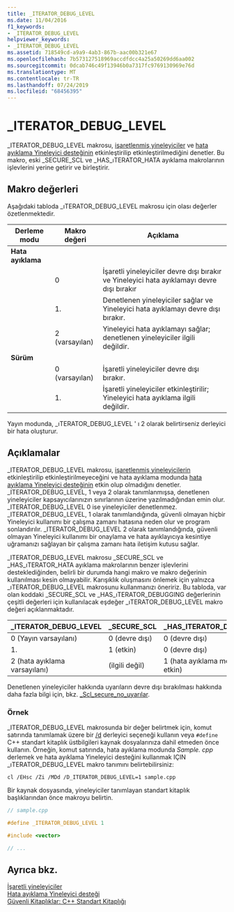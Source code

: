 ```yaml
---
title: _ITERATOR_DEBUG_LEVEL
ms.date: 11/04/2016
f1_keywords:
- _ITERATOR_DEBUG_LEVEL
helpviewer_keywords:
- _ITERATOR_DEBUG_LEVEL
ms.assetid: 718549cd-a9a9-4ab3-867b-aac00b321e67
ms.openlocfilehash: 7b573127518969accdfdcc4a25a50269dd6aa002
ms.sourcegitcommit: 0dcab746c49f13946b0a7317fc9769130969e76d
ms.translationtype: MT
ms.contentlocale: tr-TR
ms.lasthandoff: 07/24/2019
ms.locfileid: "68456395"
---
```

# <a name="iteratordebuglevel"></a>_ITERATOR_DEBUG_LEVEL

_ITERATOR_DEBUG_LEVEL makrosu, [işaretlenmiş yineleyiciler](../standard-library/checked-iterators.md) ve [hata ayıklama Yineleyici desteğinin](../standard-library/debug-iterator-support.md) etkinleştirilip etkinleştirilmediğini denetler. Bu makro, eski _SECURE_SCL ve _HAS_ıTERATOR_HATA ayıklama makrolarının işlevlerini yerine getirir ve birleştirir.

## <a name="macro-values"></a>Makro değerleri

Aşağıdaki tabloda _ıTERATOR_DEBUG_LEVEL makrosu için olası değerler özetlenmektedir.

|Derleme modu|Makro değeri|Açıklama|
|----------------------|----------------|-----------------|
|**Hata ayıklama**|||
||0|İşaretli yineleyiciler devre dışı bırakır ve Yineleyici hata ayıklamayı devre dışı bırakır|
||1\.|Denetlenen yineleyiciler sağlar ve Yineleyici hata ayıklamayı devre dışı bırakır.|
||2 (varsayılan)|Yineleyici hata ayıklamayı sağlar; denetlenen yineleyiciler ilgili değildir.|
|**Sürüm**|||
||0 (varsayılan)|İşaretli yineleyiciler devre dışı bırakır.|
||1\.|İşaretli yineleyiciler etkinleştirilir; Yineleyici hata ayıklama ilgili değildir.|

Yayın modunda, _ıTERATOR_DEBUG_LEVEL ' ı 2 olarak belirtirseniz derleyici bir hata oluşturur.

## <a name="remarks"></a>Açıklamalar

_ITERATOR_DEBUG_LEVEL makrosu, [işaretlenmiş yineleyicilerin](../standard-library/checked-iterators.md) etkinleştirilip etkinleştirilmeyeceğini ve hata ayıklama modunda [hata ayıklama Yineleyici desteğinin](../standard-library/debug-iterator-support.md) etkin olup olmadığını denetler. _ITERATOR_DEBUG_LEVEL, 1 veya 2 olarak tanımlanmışsa, denetlenen yineleyiciler kapsayıcılarınızın sınırlarının üzerine yazılmadığından emin olur. _ITERATOR_DEBUG_LEVEL 0 ise yineleyiciler denetlenmez. _ITERATOR_DEBUG_LEVEL, 1 olarak tanımlandığında, güvenli olmayan hiçbir Yineleyici kullanımı bir çalışma zamanı hatasına neden olur ve program sonlandırılır. _ITERATOR_DEBUG_LEVEL 2 olarak tanımlandığında, güvenli olmayan Yineleyici kullanımı bir onaylama ve hata ayıklayıcıya kesintiye uğramanızı sağlayan bir çalışma zamanı hata iletişim kutusu sağlar.

_ITERATOR_DEBUG_LEVEL makrosu _SECURE_SCL ve _HAS_ıTERATOR_HATA ayıklama makrolarının benzer işlevlerini desteklediğinden, belirli bir durumda hangi makro ve makro değerinin kullanılması kesin olmayabilir. Karışıklık oluşmasını önlemek için yalnızca _ıTERATOR_DEBUG_LEVEL makrosunu kullanmanızı öneririz. Bu tabloda, var olan koddaki _SECURE_SCL ve _HAS_ıTERATOR_DEBUGGING değerlerinin çeşitli değerleri için kullanılacak eşdeğer _ıTERATOR_DEBUG_LEVEL makro değeri açıklanmaktadır.

|**_ITERATOR_DEBUG_LEVEL** |**_SECURE_SCL** |**_HAS_ITERATOR_DEBUGGING**|
|---|---|---|
|0 (Yayın varsayılanı)|0 (devre dışı)|0 (devre dışı)|
|1\.|1 (etkin)|0 (devre dışı)|
|2 (hata ayıklama varsayılanı)|(ilgili değil)|1 (hata ayıklama modunda etkin)|

Denetlenen yineleyiciler hakkında uyarıların devre dışı bırakılması hakkında daha fazla bilgi için, bkz. [_Scl_secure_no_uyarılar](../standard-library/scl-secure-no-warnings.md).

### <a name="example"></a>Örnek

_ITERATOR_DEBUG_LEVEL makrosunda bir değer belirtmek için, komut satırında tanımlamak üzere bir [/d](../build/reference/d-preprocessor-definitions.md) derleyici seçeneği kullanın veya `#define` C++ standart kitaplık üstbilgileri kaynak dosyalarınıza dahil etmeden önce kullanın. Örneğin, komut satırında, hata ayıklama modunda *Sample. cpp* derlemek ve hata ayıklama Yineleyici desteğini kullanmak IÇIN _ıTERATOR_DEBUG_LEVEL makro tanımını belirtebilirsiniz:

`cl /EHsc /Zi /MDd /D_ITERATOR_DEBUG_LEVEL=1 sample.cpp`

Bir kaynak dosyasında, yineleyiciler tanımlayan standart kitaplık başlıklarından önce makroyu belirtin.

```cpp
// sample.cpp

#define _ITERATOR_DEBUG_LEVEL 1

#include <vector>

// ...
```

## <a name="see-also"></a>Ayrıca bkz.

[İşaretli yineleyiciler](../standard-library/checked-iterators.md)\
[Hata ayıklama Yineleyici desteği](../standard-library/debug-iterator-support.md)\
[Güvenli Kitaplıklar: C++ Standart Kitaplığı](../standard-library/safe-libraries-cpp-standard-library.md)
